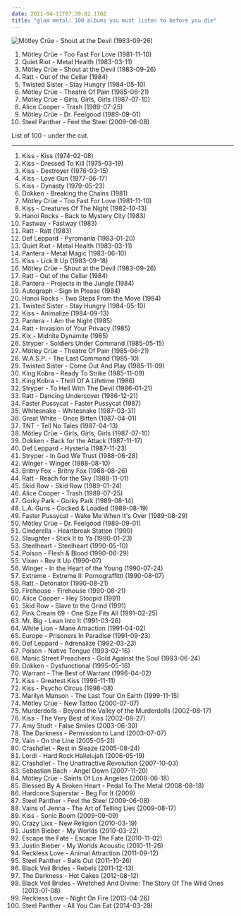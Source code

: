 ```yaml
---
date: 2021-04-11T07:39:02.170Z
title: "glam metal: 100 albums you must listen to before you die"
---
```

![Mötley Crüe - Shout at the Devil (1983-09-26)](https://img.discogs.com/8NPV9s1sLBhsh2xresjn9No_BsU=/fit-in/600x600/filters:strip_icc():format(jpeg):mode_rgb():quality(90)/discogs-images/R-2908255-1306745839.jpeg.jpg "Mötley Crüe - Shout at the Devil (1983-09-26)")
<ol class="albums">
<li data-cover="http://coverartarchive.org/release/2c47c459-5eb4-4f20-861b-cadefa122e0f/1978507984-500.jpg" data-tags="hard rock, glam metal, heavy metal" role="button">Mötley Crüe - Too Fast For Love (1981-11-10)</li>
<li data-cover="http://coverartarchive.org/release/3e29cdde-aa86-43cd-9521-d96f286957c6/17667761428-500.jpg" data-tags="heavy metal" role="button">Quiet Riot - Metal Health (1983-03-11)</li>
<li data-cover="https://img.discogs.com/8NPV9s1sLBhsh2xresjn9No_BsU=/fit-in/600x600/filters:strip_icc():format(jpeg):mode_rgb():quality(90)/discogs-images/R-2908255-1306745839.jpeg.jpg" data-tags="hard rock, glam metal, heavy metal" role="button">Mötley Crüe - Shout at the Devil (1983-09-26)</li>
<li data-cover="https://img.discogs.com/MMqZp2WZBPdxCzul7S6MKCFyYoo=/fit-in/600x542/filters:strip_icc():format(jpeg):mode_rgb():quality(90)/discogs-images/R-14447510-1574703270-9085.png.jpg" data-tags="glam metal, hard rock" role="button">Ratt - Out of the Cellar (1984)</li>
<li data-cover="http://coverartarchive.org/release/01fbfacb-9ef6-4377-85c7-897b57975aa8/5243576660-500.jpg" data-tags="heavy metal, hard rock" role="button">Twisted Sister - Stay Hungry (1984-05-10)</li>
<li data-cover="http://coverartarchive.org/release/9fa22883-2046-3258-bb49-f9a102a8dcb0/6021690450-500.jpg" data-tags="glam metal" role="button">Mötley Crüe - Theatre Of Pain (1985-06-21)</li>
<li data-cover="https://img.discogs.com/vPBaPOfGv-s6atEihUmcIAsTGqA=/fit-in/240x240/filters:strip_icc():format(jpeg):mode_rgb():quality(90)/discogs-images/R-2078409-1262748089.jpeg.jpg" data-tags="hard rock, glam metal" role="button">Mötley Crüe - Girls, Girls, Girls (1987-07-10)</li>
<li data-cover="http://coverartarchive.org/release/b7d17108-0217-36e6-9110-b7f24ab6da8f/15488113760-500.jpg" data-tags="hard rock" role="button">Alice Cooper - Trash (1989-07-25)</li>
<li data-cover="https://via.placeholder.com/450" data-tags="hard rock" role="button">Mötley Crüe - Dr. Feelgood (1989-09-01)</li>
<li data-cover="http://coverartarchive.org/release/a14bb909-c0d7-4b5a-9d56-38682f035347/1075985212-500.jpg" data-tags="hair metal, glam metal, heavy metal" role="button">Steel Panther - Feel the Steel (2009-06-08)</li>
</ol>
List of 100 - under the cut.
<!-- more -->

_________________

<ol class="albums">
<li data-cover="http://coverartarchive.org/release/b4b61d56-be24-4894-ba69-67fb458b4ae4/28228409954-500.jpg" data-tags="hard rock" role="button">
Kiss - Kiss (1974-02-08)
</li>
<li data-cover="https://img.discogs.com/DMjO0d5eqtPEbs31j8wmshkv504=/fit-in/600x602/filters:strip_icc():format(jpeg):mode_rgb():quality(90)/discogs-images/R-4397878-1562139942-5945.jpeg.jpg" data-tags="hard rock" role="button">
Kiss - Dressed To Kill (1975-03-19)
</li>
<li data-cover="http://coverartarchive.org/release/9f6502ca-e8b0-4793-959f-05fe956be7ca/11444653105-500.jpg" data-tags="hard rock" role="button">
Kiss - Destroyer (1976-03-15)
</li>
<li data-cover="https://via.placeholder.com/450" data-tags="hard rock" role="button">
Kiss - Love Gun (1977-06-17)
</li>
<li data-cover="http://coverartarchive.org/release/20f10584-bc6d-3bf6-a110-e06491275f45/1287473342-500.jpg" data-tags="hard rock" role="button">
Kiss - Dynasty (1979-05-23)
</li>
<li data-cover="http://coverartarchive.org/release/7b5430fd-2506-4f04-9c8b-f34e6feef53a/14970320647-500.jpg" data-tags="heavy metal, hard rock, hair metal" role="button">
Dokken - Breaking the Chains (1981)
</li>
<li data-cover="http://coverartarchive.org/release/2c47c459-5eb4-4f20-861b-cadefa122e0f/1978507984-500.jpg" data-tags="hard rock, glam metal, heavy metal" role="button">
Mötley Crüe - Too Fast For Love (1981-11-10)
</li>
<li data-cover="https://img.discogs.com/aRYwPniGEsRquBk8QCl7QZ-qeIY=/fit-in/600x590/filters:strip_icc():format(jpeg):mode_rgb():quality(90)/discogs-images/R-4096803-1453599913-8199.jpeg.jpg" data-tags="hard rock, heavy metal, rock" role="button">
Kiss - Creatures Of The Night (1982-10-13)
</li>
<li data-cover="https://img.discogs.com/ET6IcFDUy_yzHROcWj7gi817C8g=/fit-in/600x600/filters:strip_icc():format(jpeg):mode_rgb():quality(90)/discogs-images/R-1356106-1268583062.jpeg.jpg" data-tags="80s, glam rock, big hair" role="button">
Hanoi Rocks - Back to Mystery City (1983)
</li>
<li data-cover="https://img.discogs.com/CX5fhvDs9YC91rs7_bxOhD58SII=/fit-in/600x596/filters:strip_icc():format(jpeg):mode_rgb():quality(90)/discogs-images/R-2138840-1494490725-9095.jpeg.jpg" data-tags="classic rock, heavy metal, hard rock, glam metal, british rock, british metal, british heavy metal, new wave of british heavy metal, british hard rock" role="button">
Fastway - Fastway (1983)
</li>
<li data-cover="http://coverartarchive.org/release/0f67a6c0-2044-33be-8c73-9d090128fe38/5451266693-500.jpg" data-tags="glam metal, hard rock" role="button">
Ratt - Ratt (1983)
</li>
<li data-cover="https://via.placeholder.com/450" data-tags="hard rock" role="button">
Def Leppard - Pyromania (1983-01-20)
</li>
<li data-cover="http://coverartarchive.org/release/3e29cdde-aa86-43cd-9521-d96f286957c6/17667761428-500.jpg" data-tags="heavy metal" role="button">
Quiet Riot - Metal Health (1983-03-11)
</li>
<li data-cover="http://coverartarchive.org/release/0003766f-36fc-4faf-ba51-358515dbebb9/26668991376-500.jpg" data-tags="glam metal, heavy metal" role="button">
Pantera - Metal Magic (1983-06-10)
</li>
<li data-cover="http://coverartarchive.org/release/bd2bbaaf-6827-4f3a-8910-406ec9c84cad/6802233488-500.jpg" data-tags="hard rock, glam metal, heavy metal" role="button">
Kiss - Lick It Up (1983-09-18)
</li>
<li data-cover="https://img.discogs.com/8NPV9s1sLBhsh2xresjn9No_BsU=/fit-in/600x600/filters:strip_icc():format(jpeg):mode_rgb():quality(90)/discogs-images/R-2908255-1306745839.jpeg.jpg" data-tags="hard rock, glam metal, heavy metal" role="button">
Mötley Crüe - Shout at the Devil (1983-09-26)
</li>
<li data-cover="https://img.discogs.com/MMqZp2WZBPdxCzul7S6MKCFyYoo=/fit-in/600x542/filters:strip_icc():format(jpeg):mode_rgb():quality(90)/discogs-images/R-14447510-1574703270-9085.png.jpg" data-tags="glam metal, hard rock" role="button">
Ratt - Out of the Cellar (1984)
</li>
<li data-cover="http://coverartarchive.org/release/b106b1bf-cff8-466a-bb66-f21727b9b9da/26669191070-500.jpg" data-tags="glam metal, heavy metal" role="button">
Pantera - Projects in the Jungle (1984)
</li>
<li data-cover="https://img.discogs.com/p0RivTvNvywCM_BAq9mPfz5a12I=/fit-in/300x300/filters:strip_icc():format(jpeg):mode_rgb():quality(90)/discogs-images/R-3592241-1420027673-8932.jpeg.jpg" data-tags="hair metal" role="button">
Autograph - Sign In Please (1984)
</li>
<li data-cover="https://img.discogs.com/-JqJFc6BmjCh6LhH6XPrUCF8F6Y=/fit-in/596x600/filters:strip_icc():format(jpeg):mode_rgb():quality(90)/discogs-images/R-2076764-1454931862-1067.jpeg.jpg" data-tags="80s, glam rock, hard rock" role="button">
Hanoi Rocks - Two Steps From the Move (1984)
</li>
<li data-cover="http://coverartarchive.org/release/01fbfacb-9ef6-4377-85c7-897b57975aa8/5243576660-500.jpg" data-tags="heavy metal, hard rock" role="button">
Twisted Sister - Stay Hungry (1984-05-10)
</li>
<li data-cover="https://via.placeholder.com/450" data-tags="hard rock" role="button">
Kiss - Animalize (1984-09-13)
</li>
<li data-cover="http://coverartarchive.org/release/0123a862-a0f7-4355-ab1f-601241337dd8/26669636397-500.jpg" data-tags="glam metal, heavy metal" role="button">
Pantera - I Am the Night (1985)
</li>
<li data-cover="http://coverartarchive.org/release/887fa796-aaf6-34a4-9820-e779a5f50009/13009150230-500.jpg" data-tags="hard rock, glam metal" role="button">
Ratt - Invasion of Your Privacy (1985)
</li>
<li data-cover="https://img.discogs.com/ZfP-tinkUIGOB_69COIUKdHpUrg=/fit-in/600x600/filters:strip_icc():format(jpeg):mode_rgb():quality(90)/discogs-images/R-7139364-1463587740-2697.jpeg.jpg" data-tags="hard rock, hair metal" role="button">
Kix - Midnite Dynamite (1985)
</li>
<li data-cover="http://coverartarchive.org/release/f782e65e-dce9-4b04-acec-a360b5cc97c9/19135026454-500.jpg" data-tags="glam metal, christian metal" role="button">
Stryper - Soldiers Under Command (1985-05-15)
</li>
<li data-cover="http://coverartarchive.org/release/9fa22883-2046-3258-bb49-f9a102a8dcb0/6021690450-500.jpg" data-tags="glam metal" role="button">
Mötley Crüe - Theatre Of Pain (1985-06-21)
</li>
<li data-cover="https://img.discogs.com/fqAGJPgwOhZR2f6l49pHNdtlY3Q=/fit-in/589x600/filters:strip_icc():format(jpeg):mode_rgb():quality(90)/discogs-images/R-3060454-1333002897.jpeg.jpg" data-tags="heavy metal" role="button">
W.A.S.P. - The Last Command (1985-10)
</li>
<li data-cover="https://img.discogs.com/JOC80ZvnLUNbm9ETC7XqzeCwr14=/fit-in/600x533/filters:strip_icc():format(jpeg):mode_rgb():quality(90)/discogs-images/R-4146291-1473110674-2947.jpeg.jpg" data-tags="heavy metal, hard rock" role="button">
Twisted Sister - Come Out And Play (1985-11-09)
</li>
<li data-cover="https://img.discogs.com/Plytnlkf0x0jZXfgLf4rUGWEwdE=/fit-in/312x312/filters:strip_icc():format(jpeg):mode_rgb():quality(90)/discogs-images/R-2908162-1327235747.gif.jpg" data-tags="hard rock, hair metal, glam metal" role="button">
King Kobra - Ready To Strike (1985-11-09)
</li>
<li data-cover="https://img.discogs.com/70lzbt4s2Zqo386vA_EqUgCdfDQ=/fit-in/600x605/filters:strip_icc():format(jpeg):mode_rgb():quality(90)/discogs-images/R-3692099-1340674621-4666.jpeg.jpg" data-tags="aor, glam metal, king kobra, thrill of a lifetime, woodpile" role="button">
King Kobra - Thrill Of A Lifetime (1986)
</li>
<li data-cover="http://coverartarchive.org/release/c9616156-8640-490f-ae4b-5f823074f0f3/4199461380-500.jpg" data-tags="christian metal" role="button">
Stryper - To Hell With The Devil (1986-01-21)
</li>
<li data-cover="https://img.discogs.com/hJB40h5YEHr6ORqxaYcLf2EZ8PQ=/fit-in/600x950/filters:strip_icc():format(jpeg):mode_rgb():quality(90)/discogs-images/R-3780023-1499060326-4529.jpeg.jpg" data-tags="glam metal" role="button">
Ratt - Dancing Undercover (1986-12-21)
</li>
<li data-cover="http://coverartarchive.org/release/0d42068d-ca5d-46d5-b1ea-0021ade6d384/15596864588-500.jpg" data-tags="hard rock, glam metal, glam punk" role="button">
Faster Pussycat - Faster Pussycat (1987)
</li>
<li data-cover="http://coverartarchive.org/release/7fc9a2ac-d305-377c-bdb3-71d88c496174/10053778748-500.jpg" data-tags="hard rock" role="button">
Whitesnake - Whitesnake (1987-03-31)
</li>
<li data-cover="http://coverartarchive.org/release/aec11206-49ce-48d9-8a2d-754a696cfb3a/20752832103-500.jpg" data-tags="glam metal" role="button">
Great White - Once Bitten (1987-04-01)
</li>
<li data-cover="http://coverartarchive.org/release/830bc0f4-ece7-4a2c-9816-587e06a13e84/19863108125-500.jpg" data-tags="rock, hard rock, hair metal, melodic rock, glam metal, lps i own, face book" role="button">
TNT - Tell No Tales (1987-04-13)
</li>
<li data-cover="https://img.discogs.com/vPBaPOfGv-s6atEihUmcIAsTGqA=/fit-in/240x240/filters:strip_icc():format(jpeg):mode_rgb():quality(90)/discogs-images/R-2078409-1262748089.jpeg.jpg" data-tags="hard rock, glam metal" role="button">
Mötley Crüe - Girls, Girls, Girls (1987-07-10)
</li>
<li data-cover="https://img.discogs.com/eWa335bc05D_LfnOYpWKkl8GTNk=/fit-in/600x527/filters:strip_icc():format(jpeg):mode_rgb():quality(90)/discogs-images/R-3107193-1499516826-6173.jpeg.jpg" data-tags="hard rock, heavy metal" role="button">
Dokken - Back for the Attack (1987-11-17)
</li>
<li data-cover="https://via.placeholder.com/450" data-tags="hard rock" role="button">
Def Leppard - Hysteria (1987-11-23)
</li>
<li data-cover="http://coverartarchive.org/release/3c40f7ec-94ea-4e8c-a4bd-da556a6e9896/18852315057-500.jpg" data-tags="glam metal" role="button">
Stryper - In God We Trust (1988-06-28)
</li>
<li data-cover="http://coverartarchive.org/release/c739cba6-9dc7-4ef6-bcc0-47cf9d68cf08/13723459826-500.jpg" data-tags="hard rock" role="button">
Winger - Winger (1988-08-10)
</li>
<li data-cover="http://coverartarchive.org/release/97a5cdde-f90d-476b-b8aa-68ca37679a7b/2081326238-500.jpg" data-tags="hair metal, glam metal" role="button">
Britny Fox - Britny Fox (1988-08-26)
</li>
<li data-cover="http://coverartarchive.org/release/222c5e5a-cfb4-45b1-ad62-2e5cd5b98862/14955318062-500.jpg" data-tags="glam metal" role="button">
Ratt - Reach for the Sky (1988-11-01)
</li>
<li data-cover="http://coverartarchive.org/release/6d576c0a-ec20-4386-8fef-677585e393ee/2010619588-500.jpg" data-tags="hard rock" role="button">
Skid Row - Skid Row (1989-01-24)
</li>
<li data-cover="http://coverartarchive.org/release/b7d17108-0217-36e6-9110-b7f24ab6da8f/15488113760-500.jpg" data-tags="hard rock" role="button">
Alice Cooper - Trash (1989-07-25)
</li>
<li data-cover="http://coverartarchive.org/release/fe7ce7e4-336d-45eb-8256-fca43c85b8d3/18417620964-500.jpg" data-tags="hard rock" role="button">
Gorky Park - Gorky Park (1989-08-14)
</li>
<li data-cover="http://coverartarchive.org/release/a16133a1-7892-3b46-97cf-738b8e86ce91/15605161291-500.jpg" data-tags="80s, glam metal, hard rock, hair metal, sleaze rock, the ballad of jayne" role="button">
L.A. Guns - Cocked & Loaded (1989-08-19)
</li>
<li data-cover="http://coverartarchive.org/release/f287a508-e5d9-4a21-bae6-3d087766631d/15359454326-500.jpg" data-tags="80s" role="button">
Faster Pussycat - Wake Me When It's Over (1989-08-29)
</li>
<li data-cover="https://via.placeholder.com/450" data-tags="hard rock" role="button">
Mötley Crüe - Dr. Feelgood (1989-09-01)
</li>
<li data-cover="https://via.placeholder.com/450" data-tags="hard rock" role="button">
Cinderella - Heartbreak Station (1990)
</li>
<li data-cover="http://coverartarchive.org/release/d74fba39-6cc7-4def-98f5-4e659b7a4bb7/8909403300-500.jpg" data-tags="hard rock, hair metal" role="button">
Slaughter - Stick It to Ya (1990-01-23)
</li>
<li data-cover="http://coverartarchive.org/release/21cf700f-a76e-4777-87af-199db0016ef8/16378850387-500.jpg" data-tags="hard rock" role="button">
Steelheart - Steelheart (1990-05-10)
</li>
<li data-cover="https://img.discogs.com/1NhEAQMIX2BYQNSDR_IK3cgEahQ=/fit-in/350x447/filters:strip_icc():format(jpeg):mode_rgb():quality(90)/discogs-images/R-1794097-1292467255.jpeg.jpg" data-tags="hair metal" role="button">
Poison - Flesh & Blood (1990-06-29)
</li>
<li data-cover="http://coverartarchive.org/release/3e005767-7e7d-48d0-9827-9dd5883d9de9/5085768090-500.jpg" data-tags="80s, female vocalists, hard rock, 90s, female vocalist, glam metal, vixen, is ok, vixen - rev it up" role="button">
Vixen - Rev It Up (1990-07)
</li>
<li data-cover="http://coverartarchive.org/release/11f46cc2-ceaf-47b6-b03e-f813763d4b7c/6126132104-500.jpg" data-tags="glam metal" role="button">
Winger - In the Heart of the Young (1990-07-24)
</li>
<li data-cover="http://coverartarchive.org/release/35a28722-a9ed-3bcd-975d-2a3fede3907b/5891797788-500.jpg" data-tags="hard rock" role="button">
Extreme - Extreme II: Pornograffitti (1990-08-07)
</li>
<li data-cover="http://coverartarchive.org/release/24346ec3-85bf-4572-84d2-9f06f54a994c/10952876984-500.jpg" data-tags="glam metal" role="button">
Ratt - Detonator (1990-08-21)
</li>
<li data-cover="http://coverartarchive.org/release/e9459fb6-3714-451e-9f32-2029fba8be3c/15598917767-500.jpg" data-tags="rock, hard rock, 80s, hair metal, glam metal, firehouse" role="button">
Firehouse - Firehouse (1990-08-21)
</li>
<li data-cover="https://via.placeholder.com/450" data-tags="hard rock" role="button">
Alice Cooper - Hey Stoopid (1991)
</li>
<li data-cover="https://img.discogs.com/YDcWsO4K6coyluKWXDW96hSvY9U=/fit-in/500x507/filters:strip_icc():format(jpeg):mode_rgb():quality(90)/discogs-images/R-8012582-1487897217-1541.jpeg.jpg" data-tags="heavy metal, hard rock" role="button">
Skid Row - Slave to the Grind (1991)
</li>
<li data-cover="http://coverartarchive.org/release/6291c31c-0cde-4e5b-8a70-cc07b4f8ffa1/22712815910-500.jpg" data-tags="hard rock, heavy metal, power metal, glam metal" role="button">
Pink Cream 69 - One Size Fits All (1991-02-25)
</li>
<li data-cover="http://coverartarchive.org/release/29cdaf27-152d-4190-9099-f917b3976cff/5146208974-500.jpg" data-tags="hard rock" role="button">
Mr. Big - Lean Into It (1991-03-26)
</li>
<li data-cover="http://coverartarchive.org/release/39035234-80b8-49ab-96f3-c8b129d090ba/15657839477-500.jpg" data-tags="hardrock" role="button">
White Lion - Mane Attraction (1991-04-02)
</li>
<li data-cover="http://coverartarchive.org/release/509c803d-955a-4855-a616-bf6b4008edb2/5137307130-500.jpg" data-tags="hard rock" role="button">
Europe - Prisoners In Paradise (1991-09-23)
</li>
<li data-cover="http://coverartarchive.org/release/998ec18c-debb-42b1-9be2-717b47fe4ca1/2921760985-500.jpg" data-tags="hard rock" role="button">
Def Leppard - Adrenalize (1992-03-23)
</li>
<li data-cover="http://coverartarchive.org/release/21f2fb1e-7da3-4dda-8c49-dbc4de61851c/13957195506-500.jpg" data-tags="hard rock, 90s, glam metal" role="button">
Poison - Native Tongue (1993-02-16)
</li>
<li data-cover="http://coverartarchive.org/release/9187f0d2-f9c7-4e4f-959f-f67da371dd7e/1666908080-500.jpg" data-tags="90s, alternative rock" role="button">
Manic Street Preachers - Gold Against the Soul (1993-06-24)
</li>
<li data-cover="https://img.discogs.com/96VoNiUX2iPKCeqVEQqiFweZUPM=/fit-in/469x711/filters:strip_icc():format(jpeg):mode_rgb():quality(90)/discogs-images/R-5293018-1389796471-4390.jpeg.jpg" data-tags="hard rock" role="button">
Dokken - Dysfunctional (1995-05-16)
</li>
<li data-cover="http://coverartarchive.org/release/5472ddb2-c459-4c56-aa37-52183a94e893/18824258894-500.jpg" data-tags="hard rock, the best of warrant, warrant" role="button">
Warrant - The Best of Warrant (1996-04-02)
</li>
<li data-cover="http://coverartarchive.org/release/7566242e-c2f6-46ab-8584-93c7da59d08c/3167170521-500.jpg" data-tags="classic rock, hard rock" role="button">
Kiss - Greatest Kiss (1996-11-11)
</li>
<li data-cover="https://img.discogs.com/r43wbr3V_mNGe0S-t43kD_MhehM=/fit-in/566x566/filters:strip_icc():format(jpeg):mode_rgb():quality(90)/discogs-images/R-2144658-1266427258.jpeg.jpg" data-tags="hard rock" role="button">
Kiss - Psycho Circus (1998-08)
</li>
<li data-cover="http://coverartarchive.org/release/647617b9-2792-34ed-8c1c-307dcc046fdf/24652265801-500.jpg" data-tags="industrial, live, industrial metal" role="button">
Marilyn Manson - The Last Tour On Earth (1999-11-15)
</li>
<li data-cover="https://via.placeholder.com/450" data-tags="hard rock" role="button">
Mötley Crüe - New Tattoo (2000-07-07)
</li>
<li data-cover="https://img.discogs.com/ACDOvN4An4nOhtThe6dpg9ALWr4=/fit-in/500x500/filters:strip_icc():format(jpeg):mode_rgb():quality(90)/discogs-images/R-372413-1268622380.jpeg.jpg" data-tags="horror punk" role="button">
Murderdolls - Beyond the Valley of the Murderdolls (2002-08-17)
</li>
<li data-cover="http://coverartarchive.org/release/4c94fb29-a822-4ea8-a995-c5a7aecf8cdb/15192894490-500.jpg" data-tags="hard rock, kiss, classic rock, rock" role="button">
Kiss - The Very Best of Kiss (2002-08-27)
</li>
<li data-cover="https://img.discogs.com/0ioKb8I3AtnjilHdhGykPhO2vs8=/fit-in/600x593/filters:strip_icc():format(jpeg):mode_rgb():quality(90)/discogs-images/R-2647853-1473532878-9681.jpeg.jpg" data-tags="pop, female vocalists" role="button">
Amy Studt - False Smiles (2003-06-30)
</li>
<li data-cover="https://img.discogs.com/D53FDXAc79Ssa6z8iqCp6HK-GJQ=/fit-in/600x597/filters:strip_icc():format(jpeg):mode_rgb():quality(90)/discogs-images/R-504056-1473854757-6906.jpeg.jpg" data-tags="hard rock, rock" role="button">
The Darkness - Permission to Land (2003-07-07)
</li>
<li data-cover="http://coverartarchive.org/release/64f41710-c5ed-47b4-bb02-fa694d1511ae/19868553017-500.jpg" data-tags="heavy metal, hard rock, hair metal, glam metal, sleaze rock" role="button">
Vain - On the Line (2005-05-21)
</li>
<li data-cover="http://coverartarchive.org/release/f0fc396a-b1eb-41d7-917d-943bc728a02e/19532456200-500.jpg" data-tags="hard rock, glam metal" role="button">
Crashdïet - Rest in Sleaze (2005-08-24)
</li>
<li data-cover="https://img.discogs.com/CJ9wl_jCrgYnfpdw0tIpbyYQwB8=/fit-in/598x533/filters:strip_icc():format(jpeg):mode_rgb():quality(90)/discogs-images/R-748943-1366115471-7197.jpeg.jpg" data-tags="heavy metal, hard rock" role="button">
Lordi - Hard Rock Hallelujah (2006-05-19)
</li>
<li data-cover="http://coverartarchive.org/release/f0903a88-9bd8-4342-a7e5-5ee2ed48a238/24342577070-500.jpg" data-tags="glam metal, hard rock" role="button">
Crashdïet - The Unattractive Revolution (2007-10-03)
</li>
<li data-cover="https://img.discogs.com/pJyNgPXGdqsn-HWADuCL_f59YgM=/fit-in/280x280/filters:strip_icc():format(jpeg):mode_rgb():quality(90)/discogs-images/R-1552734-1227883213.jpeg.jpg" data-tags="hard rock, heavy metal" role="button">
Sebastian Bach - Angel Down (2007-11-20)
</li>
<li data-cover="http://coverartarchive.org/release/60914155-ee9d-40f2-bb00-293477d3c7d9/3434927061-500.jpg" data-tags="hard rock" role="button">
Mötley Crüe - Saints Of Los Angeles (2008-06-18)
</li>
<li data-cover="https://img.discogs.com/VCrfH-EVPJ4SGeYp3yO56pOnZfk=/fit-in/300x291/filters:strip_icc():format(jpeg):mode_rgb():quality(90)/discogs-images/R-1934487-1377363785-7148.jpeg.jpg" data-tags="glam metal" role="button">
Blessed By A Broken Heart - Pedal To The Metal (2008-08-18)
</li>
<li data-cover="https://img.discogs.com/4uoTKqry7PeDCTuHW6QT9qTmBVo=/fit-in/600x600/filters:strip_icc():format(jpeg):mode_rgb():quality(90)/discogs-images/R-3369046-1327664795.jpeg.jpg" data-tags="hard rock, glam metal" role="button">
Hardcore Superstar - Beg For It (2009)
</li>
<li data-cover="http://coverartarchive.org/release/a14bb909-c0d7-4b5a-9d56-38682f035347/1075985212-500.jpg" data-tags="hair metal, glam metal, heavy metal" role="button">
Steel Panther - Feel the Steel (2009-06-08)
</li>
<li data-cover="http://coverartarchive.org/release/89651704-2e01-4347-91fd-9a4a2e412b3f/4019095622-500.jpg" data-tags="rock, punk, hard rock, sweden, 2000s, sleaze, glam metal, sleaze rock, halland, falkenberg, falkenberg municipality" role="button">
Vains of Jenna - The Art of Telling Lies (2009-08-17)
</li>
<li data-cover="http://coverartarchive.org/release/c71b28a2-d8fb-4900-a5fd-81573fde7872/10315463887-500.jpg" data-tags="hard rock" role="button">
Kiss - Sonic Boom (2009-09-09)
</li>
<li data-cover="https://img.discogs.com/8lziSTyMcV02sLiL5yPgMf0yyCA=/fit-in/600x600/filters:strip_icc():format(jpeg):mode_rgb():quality(90)/discogs-images/R-3969395-1483830934-2481.jpeg.jpg" data-tags="sleaze rock" role="button">
Crazy Lixx - New Religion (2010-03-19)
</li>
<li data-cover="http://coverartarchive.org/release/6bfba6d5-71fc-454b-b3a0-63632a1459fa/20855090957-500.jpg" data-tags="totec radio, justin bieber, goregrind, justin bieber my worlds" role="button">
Justin Bieber - My Worlds (2010-03-22)
</li>
<li data-cover="http://coverartarchive.org/release/837a891b-8741-42ce-a911-270272530b16/11584607072-500.jpg" data-tags="post-hardcore" role="button">
Escape the Fate - Escape The Fate (2010-11-02)
</li>
<li data-cover="http://coverartarchive.org/release/d9206472-5d0c-4617-a1d3-75466a346934/15444150049-500.jpg" data-tags="totec radio, justin bieber" role="button">
Justin Bieber - My Worlds Acoustic (2010-11-26)
</li>
<li data-cover="http://coverartarchive.org/release/9aa2e6ea-944a-4da2-9a1c-c3392c2128b3/5102991518-500.jpg" data-tags="glam metal" role="button">
Reckless Love - Animal Attraction (2011-09-12)
</li>
<li data-cover="https://img.discogs.com/NHlIhOLt6Oe2WihQ5CbADOkR-fA=/fit-in/600x590/filters:strip_icc():format(jpeg):mode_rgb():quality(90)/discogs-images/R-3409360-1479847658-3626.jpeg.jpg" data-tags="glam metal" role="button">
Steel Panther - Balls Out (2011-10-26)
</li>
<li data-cover="http://coverartarchive.org/release/c69f297f-192f-49a8-9a49-2f8009f36f95/8660839066-500.jpg" data-tags="hard rock" role="button">
Black Veil Brides - Rebels (2011-12-13)
</li>
<li data-cover="https://img.discogs.com/ZdWgpjuKVYtVRXBl3oQqDxFczMc=/fit-in/600x586/filters:strip_icc():format(jpeg):mode_rgb():quality(90)/discogs-images/R-3840189-1522713684-8376.png.jpg" data-tags="hard rock" role="button">
The Darkness - Hot Cakes (2012-08-12)
</li>
<li data-cover="http://coverartarchive.org/release/39dcebcd-425c-4fa5-b6c9-32d14f896230/3036084307-500.jpg" data-tags="hard rock, glam metal" role="button">
Black Veil Brides - Wretched And Divine: The Story Of The Wild Ones (2013-01-08)
</li>
<li data-cover="http://coverartarchive.org/release/90539634-07f6-4ee3-a89a-8353ebe220b5/5102924699-500.jpg" data-tags="heavy metal, hair metal, finnish, glam rock, single, 2010s, finland, glam metal, kuopio, night on fire" role="button">
Reckless Love - Night On Fire (2013-04-26)
</li>
<li data-cover="http://coverartarchive.org/release/bce46e23-f32a-4302-af97-b06e8c249098/19575660795-500.jpg" data-tags="glam metal" role="button">
Steel Panther - All You Can Eat (2014-03-28)
</li>
</ol>